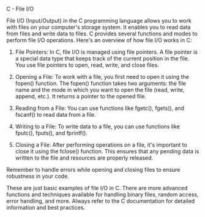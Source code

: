 C - File I/O


File I/O (Input/Output) in the C programming language allows you to work with files on your computer's storage system. It enables you to read data from files and write data to files. C provides several functions and modes to perform file I/O operations. Here's an overview of how file I/O works in C:

1. File Pointers:
In C, file I/O is managed using file pointers. A file pointer is a special data type that keeps track of the current position in the file. You use file pointers to open, read, write, and close files.

2. Opening a File:
To work with a file, you first need to open it using the fopen() function. The fopen() function takes two arguments: the file name and the mode in which you want to open the file (read, write, append, etc.). It returns a pointer to the opened file.

3. Reading from a File:
You can use functions like fgetc(), fgets(), and fscanf() to read data from a file.

4. Writing to a File:
To write data to a file, you can use functions like fputc(), fputs(), and fprintf().

5. Closing a File:
After performing operations on a file, it's important to close it using the fclose() function. This ensures that any pending data is written to the file and resources are properly released.

Remember to handle errors while opening and closing files to ensure robustness in your code.

These are just basic examples of file I/O in C. There are more advanced functions and techniques available for handling binary files, random access, error handling, and more. Always refer to the C documentation for detailed information and best practices.

